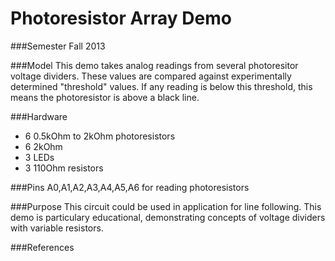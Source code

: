 Photoresistor Array Demo
==================
###Semester
Fall 2013

###Model
This demo takes analog readings from several photoresitor voltage dividers.  These values are compared against
experimentally determined "threshold" values.  If any reading is below this threshold, this means the photoresistor
is above a black line.

###Hardware
* 6 0.5kOhm to 2kOhm photoresistors
* 6 2kOhm 
* 3 LEDs
* 3 110Ohm resistors

###Pins
A0,A1,A2,A3,A4,A5,A6 for reading photoresistors

###Purpose
This circuit could be used in application for line following.  This demo is particulary educational,
demonstrating concepts of voltage dividers with variable resistors.  

###References

